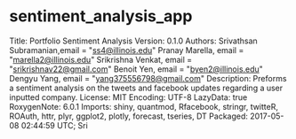 # sentiment_analysis_app
Title: Portfolio Sentiment Analysis
Version: 0.1.0
Authors: Srivathsan Subramanian,email = "ss4@illinois.edu"
         Pranay Marella, email = "marella2@illinois.edu"
         Srikrishna Venkat, email = "srikrishnav22@gmail.com"
         Benoit Yen, email = "byen2@illinois.edu"
         Dengyu Yang, email = "yang375556798@gmail.com"
Description: Preforms a sentiment analysis on the tweets and facebook updates regarding a user inputted company.
License: MIT
Encoding: UTF-8
LazyData: true
RoxygenNote: 6.0.1
Imports: shiny, quantmod, Rfacebook, stringr, twitteR, ROAuth, httr,
        plyr, ggplot2, plotly, forecast, tseries, DT
Packaged: 2017-05-08 02:44:59 UTC; Sri
